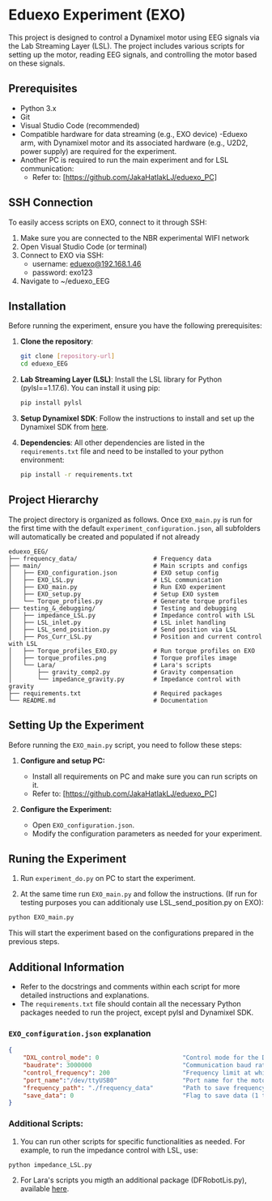 # Eduexo Experiment (EXO)

This project is designed to control a Dynamixel motor using EEG signals via the Lab Streaming Layer (LSL). The project includes various scripts for setting up the motor, reading EEG signals, and controlling the motor based on these signals.

## Prerequisites

- Python 3.x
- Git
- Visual Studio Code (recommended)
- Compatible hardware for data streaming (e.g., EXO device)
    -Eduexo arm, with Dynamixel motor and its associated hardware (e.g., U2D2, power supply) are required for the experiment.
- Another PC is required to run the main experiment and for LSL communication:
    - Refer to: [https://github.com/JakaHatlakLJ/eduexo_PC]

## SSH Connection

To easily access scripts on EXO, connect to it through SSH:

1. Make sure you are connected to the NBR experimental WIFI network
2. Open Visual Studio Code (or terminal)
3. Connect to EXO via SSH:
    - username: eduexo@192.168.1.46
    - password: exo123
4. Navigate to ~/eduexo_EEG 

## Installation

Before running the experiment, ensure you have the following prerequisites:

1. **Clone the repository**:
    ```sh
    git clone [repository-url]
    cd eduexo_EEG
    ```

2. **Lab Streaming Layer (LSL)**:
    Install the LSL library for Python (pylsl==1.17.6). You can install it using pip:
    ```sh
    pip install pylsl
    ```
3. **Setup Dynamixel SDK**:
   Follow the instructions to install and set up the Dynamixel SDK from [here](https://emanual.robotis.com/docs/en/software/dynamixel/dynamixel_sdk/overview/).

4. **Dependencies**:
    All other dependencies are listed in the `requirements.txt` file and need to be installed to your python environment:
    ```sh
    pip install -r requirements.txt
    ```

## Project Hierarchy

The project directory is organized as follows. Once `EXO_main.py` is run for the first time with the default `experiment_configuration.json`, all subfolders will automatically be created and populated if not already


```
eduexo_EEG/
├── frequency_data/                     # Frequency data
├── main/                               # Main scripts and configs
│   ├── EXO_configuration.json          # EXO setup config
│   ├── EXO_LSL.py                      # LSL communication
│   ├── EXO_main.py                     # Run EXO experiment
│   ├── EXO_setup.py                    # Setup EXO system
│   └── Torque_profiles.py              # Generate torque profiles
├── testing_&_debugging/                # Testing and debugging
│   ├── impedance_LSL.py                # Impedance control with LSL
│   ├── LSL_inlet.py                    # LSL inlet handling
│   ├── LSL_send_position.py            # Send position via LSL
│   ├── Pos_Curr_LSL.py                 # Position and current control with LSL
│   ├── Torque_profiles_EXO.py          # Run torque profiles on EXO
│   ├── torque_profiles.png             # Torque profiles image
│   └── Lara/                           # Lara's scripts
│       ├── gravity_comp2.py            # Gravity compensation
│       └── impedance_gravity.py        # Impedance control with gravity
├── requirements.txt                    # Required packages
└── README.md                           # Documentation
```

## Setting Up the Experiment

Before running the `EXO_main.py` script, you need to follow these steps:

1. **Configure and setup PC:**
    - Install all requirements on PC and make sure you can run scripts on it.
    - Refer to: [https://github.com/JakaHatlakLJ/eduexo_PC]

2. **Configure the Experiment:**
    - Open `EXO_configuration.json`.
    - Modify the configuration parameters as needed for your experiment.

## Runing the Experiment

1. Run `experiment_do.py` on PC  to start the experiment. 

2. At the same time run `EXO_main.py` and follow the instructions. (If run for testing purposes you can additionaly use LSL_send_position.py on EXO):
```sh
python EXO_main.py
```

This will start the experiment based on the configurations prepared in the previous steps.

## Additional Information

- Refer to the docstrings and comments within each script for more detailed instructions and explanations.
- The `requirements.txt` file should contain all the necessary Python packages needed to run the project, except pylsl and Dynamixel SDK.

### `EXO_configuration.json` explanation
```json
{
    "DXL_control_mode": 0                       "Control mode for the Dynamixel motor (0 for current control)",
    "baudrate": 3000000                         "Communication baud rate for the motor",
    "control_frequency": 200                    "Frequency limit at which the program operates",
    "port_name":"/dev/ttyUSB0"                  "Port name for the motor connection",
    "frequency_path": "./frequency_data"        "Path to save frequency data",
    "save_data": 0                              "Flag to save data (1 to save, 0 not to save)"
}
```

### Additional Scripts:
   1. You can run other scripts for specific functionalities as needed. For example, to run the impedance control with LSL, use:
   ```sh
   python impedance_LSL.py
   ```
   2. For Lara's scripts you migth an additional package (DFRobotLis.py), available [here](https://github.com/DFRobot/DFRobot_LIS).
